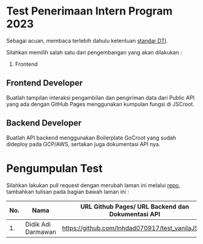 # Test Penerimaan Intern Program 2023

Sebagai acuan, membaca terlebih dahulu ketentuan [standar DTI](../README.md).

Silahkan memilih salah satu dari pengembangan yang akan dilakukan :

1. Frontend

## Frontend Developer

Buatlah tampilan interaksi pengambilan dan pengiriman data dari Public API yang ada dengan GitHub Pages menggunakan kumpulan fungsi di JSCroot.

## Backend Developer

Buatlah API backend menggunakan Boilerplate GoCroot yang sudah dideploy pada GCP/AWS, sertakan juga dokumentasi API nya.

# Pengumpulan Test

Silahkan lakukan pull request dengan merubah laman ini melalui [repo](https://github.com/ditif/devops), tambahkan tulisan pada bagian bawah laman ini :

| No. | Nama               | URL Github Pages/ URL Backend dan Dokumentasi API   |
| --- | ------------------ | --------------------------------------------------- |
| 1.  | Didik Adi Darmawan | https://github.com/lnhdad070917/test_vanilaJS.git   |
